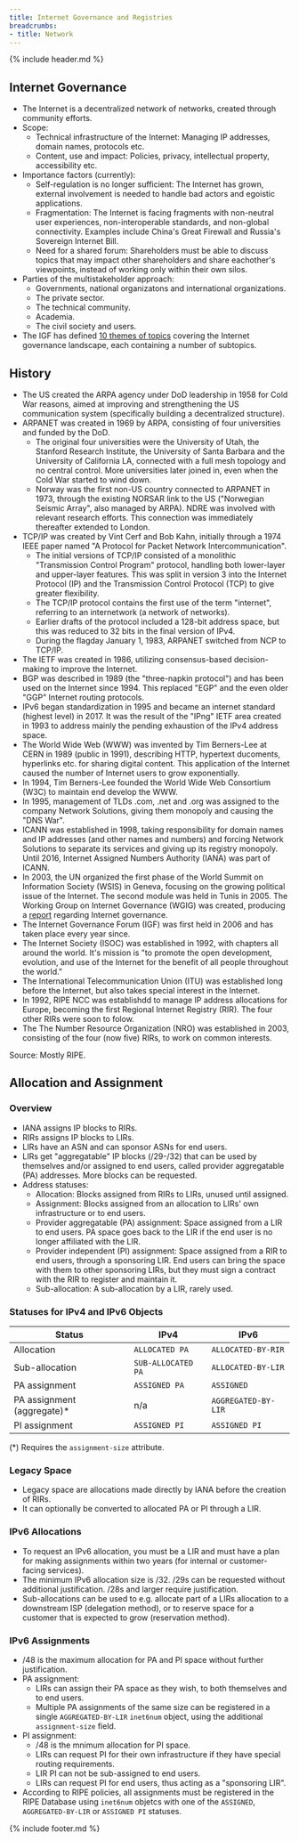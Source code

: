 ```yaml
---
title: Internet Governance and Registries
breadcrumbs:
- title: Network
---
```

{% include header.md %}

## Internet Governance

- The Internet is a decentralized network of networks, created through community efforts.
- Scope:
    - Technical infrastructure of the Internet: Managing IP addresses, domain names, protocols etc.
    - Content, use and impact: Policies, privacy, intellectual property, accessibility etc.
- Importance factors (currently):
    - Self-regulation is no longer sufficient: The Internet has grown, external involvement is needed to handle bad actors and egoistic applications.
    - Fragmentation: The Internet is facing fragments with non-neutral user experiences, non-interoperable standards, and non-global connectivity. Examples include China's Great Firewall and Russia's Sovereign Internet Bill.
    - Need for a shared forum: Shareholders must be able to discuss topics that may impact other shareholders and share eachother's viewpoints, instead of working only within their own silos.
- Parties of the multistakeholder approach:
    - Governments, national organizatons and international organizations.
    - The private sector.
    - The technical community.
    - Academia.
    - The civil society and users.
- The IGF has defined [10 themes of topics](https://www.intgovforum.org/en/content/igf-2022-themes-descriptions) covering the Internet governance landscape, each containing a number of subtopics.

## History

- The US created the ARPA agency under DoD leadership in 1958 for Cold War reasons, aimed at improving and strengthening the US communication system (specifically building a decentralized structure).
- ARPANET was created in 1969 by ARPA, consisting of four universities and funded by the DoD.
    - The original four universities were the University of Utah, the Stanford Research Institute, the University of Santa Barbara and the University of California LA, connected with a full mesh topology and no central control. More universities later joined in, even when the Cold War started to wind down.
    - Norway was the first non-US country connected to ARPANET in 1973, through the existing NORSAR link to the US ("Norwegian Seismic Array", also managed by ARPA). NDRE was involved with relevant research efforts. This connection was immediately thereafter extended to London.
- TCP/IP was created by Vint Cerf and Bob Kahn, initially through a 1974 IEEE paper named "A Protocol for Packet Network Intercommunication".
    - The initial versions of TCP/IP consisted of a monolithic "Transmission Control Program" protocol, handling both lower-layer and upper-layer features. This was split in version 3 into the Internet Protocol (IP) and the Transmission Control Protocol (TCP) to give greater flexibility.
    - The TCP/IP protocol contains the first use of the term "internet", referring to an internetwork (a network of networks).
    - Earlier drafts of the protocol included a 128-bit address space, but this was reduced to 32 bits in the final version of IPv4.
    - During the flagday January 1, 1983, ARPANET switched from NCP to TCP/IP.
- The IETF was created in 1986, utilizing consensus-based decision-making to improve the Internet.
- BGP was described in 1989 (the "three-napkin protocol") and has been used on the Internet since 1994. This replaced "EGP" and the even older "GGP" Internet routing protocols.
- IPv6 began standardization in 1995 and became an internet standard (highest level) in 2017. It was the result of the "IPng" IETF area created in 1993 to address mainly the pending exhaustion of the IPv4 address space.
- The World Wide Web (WWW) was invented by Tim Berners-Lee at CERN in 1989 (public in 1991), describing HTTP, hypertext ducoments, hyperlinks etc. for sharing digital content. This application of the Internet caused the number of Internet users to grow exponentially.
- In 1994, Tim Berners-Lee founded the World Wide Web Consortium (W3C) to maintain end develop the WWW.
- In 1995, management of TLDs .com, .net and .org was assigned to the company Network Solutions, giving them monopoly and causing the "DNS War".
- ICANN was established in 1998, taking responsibility for domain names and IP addresses (and other names and numbers) and forcing Network Solutions to separate its services and giving up its registry monopoly. Until 2016, Internet Assigned Numbers Authority (IANA) was part of ICANN.
- In 2003, the UN organized the first phase of the World Summit on Information Society (WSIS) in Geneva, focusing on the growing political issue of the Internet. The second module was held in Tunis in 2005. The Working Group on Internet Governance (WGIG) was created, producing a [report](https://www.wgig.org/docs/WGIGREPORT.doc) regarding Internet governance.
- The Internet Governance Forum (IGF) was first held in 2006 and has taken place every year since.
- The Internet Society (ISOC) was established in 1992, with chapters all around the world. It's mission is "to promote the open development, evolution, and use of the Internet for the benefit of all people throughout the world."
- The International Telecommunication Union (ITU) was established long before the Internet, but also takes special interest in the Internet.
- In 1992, RIPE NCC was establishdd to manage IP address allocations for Europe, becoming the first Regional Internet Registry (RIR). The four other RIRs were soon to folow.
- The The Number Resource Organization (NRO) was established in 2003, consisting of the four (now five) RIRs, to work on common interests.

Source: Mostly RIPE.

## Allocation and Assignment

### Overview

- IANA assigns IP blocks to RIRs.
- RIRs assigns IP blocks to LIRs.
- LIRs have an ASN and can sponsor ASNs for end users.
- LIRs get "aggregatable" IP blocks (/29-/32) that can be used by themselves and/or assigned to end users, called provider aggregatable (PA) addresses. More blocks can be requested.
- Address statuses:
    - Allocation: Blocks assigned from RIRs to LIRs, unused until assigned.
    - Assignment: Blocks assigned from an allocation to LIRs' own infrastructure or to end users.
    - Provider aggregatable (PA) assignment: Space assigned from a LIR to end users. PA space goes back to the LIR if the end user is no longer affiliated with the LIR.
    - Provider independent (PI) assignment: Space assigned from a RIR to end users, through a sponsoring LIR. End users can bring the space with them to other sponsoring LIRs, but they must sign a contract with the RIR to register and maintain it.
    - Sub-allocation: A sub-allocation by a LIR, rarely used.

### Statuses for IPv4 and IPv6 Objects

| Status | IPv4 | IPv6 |
| - | - | - |
| Allocation | `ALLOCATED PA` | `ALLOCATED-BY-RIR` |
| Sub-allocation | `SUB-ALLOCATED PA` | `ALLOCATED-BY-LIR` |
| PA assignment | `ASSIGNED PA` | `ASSIGNED` |
| PA assignment (aggregate)\* | n/a | `AGGREGATED-BY-LIR` |
| PI assignment | `ASSIGNED PI` | `ASSIGNED PI` |

(\*) Requires the `assignment-size` attribute.

### Legacy Space

- Legacy space are allocations made directly by IANA before the creation of RIRs.
- It can optionally be converted to allocated PA or PI through a LIR.

### IPv6 Allocations

- To request an IPv6 allocation, you must be a LIR and must have a plan for making assignments within two years (for internal or customer-facing services).
- The minimum IPv6 allocation size is /32. /29s can be requested without additional justification. /28s and larger require justification.
- Sub-allocations can be used to e.g. allocate part of a LIRs allocation to a downstream ISP (delegation method), or to reserve space for a customer that is expected to grow (reservation method).

### IPv6 Assignments

- /48 is the maximum allocation for PA and PI space without further justification.
- PA assignment:
    - LIRs can assign their PA space as they wish, to both themselves and to end users.
    - Multiple PA assignments of the same size can be registered in a single `AGGREGATED-BY-LIR` `inet6num` object, using the additional `assignment-size` field.
- PI assignment:
    - /48 is the mnimum allocation for PI space.
    - LIRs can request PI for their own infrastructure if they have special routing requirements.
    - LIR PI can not be sub-assigned to end users.
    - LIRs can request PI for end users, thus acting as a "sponsoring LIR".
- According to RIPE policies, all assignments must be registered in the RIPE Database using `inet6num` objetcs with one of the `ASSIGNED`, `AGGREGATED-BY-LIR` or `ASSIGNED PI` statuses.

{% include footer.md %}
